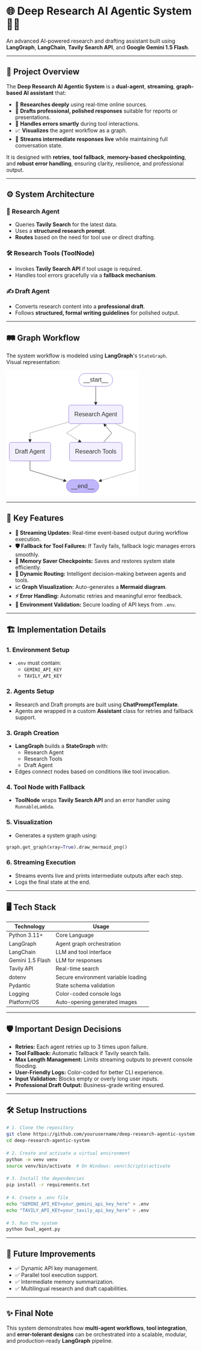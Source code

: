 # 🌐 Deep Research AI Agentic System 🔎✨

An advanced AI-powered research and drafting assistant built using **LangGraph**, **LangChain**, **Tavily Search API**, and **Google Gemini 1.5 Flash**.

---

## 📌 Project Overview

The **Deep Research AI Agentic System** is a **dual-agent**, **streaming**, **graph-based AI assistant** that:

- 🔎 **Researches deeply** using real-time online sources.
- 📝 **Drafts professional, polished responses** suitable for reports or presentations.
- 🚨 **Handles errors smartly** during tool interactions.
- 📈 **Visualizes** the agent workflow as a graph.
- 📡 **Streams intermediate responses live** while maintaining full conversation state.

It is designed with **retries**, **tool fallback**, **memory-based checkpointing**, and **robust error handling**, ensuring clarity, resilience, and professional output.

---

## ⚙️ System Architecture

### 🧠 Research Agent

- Queries **Tavily Search** for the latest data.
- Uses a **structured research prompt**.
- **Routes** based on the need for tool use or direct drafting.

### 🛠️ Research Tools (ToolNode)

- Invokes **Tavily Search API** if tool usage is required.
- Handles tool errors gracefully via a **fallback mechanism**.

### ✍️ Draft Agent

- Converts research content into a **professional draft**.
- Follows **structured, formal writing guidelines** for polished output.

---

## 🛤️ Graph Workflow

The system workflow is modeled using **LangGraph**'s `StateGraph`.  
Visual representation:

![Workflow Graph](https://github.com/dharmanshu1921/Kairon_assign/raw/main/workflow_graph.png)

---

## 🚀 Key Features

- **🔴 Streaming Updates:** Real-time event-based output during workflow execution.
- **🛡️ Fallback for Tool Failures:** If Tavily fails, fallback logic manages errors smoothly.
- **💾 Memory Saver Checkpoints:** Saves and restores system state efficiently.
- **🔀 Dynamic Routing:** Intelligent decision-making between agents and tools.
- **📈 Graph Visualization:** Auto-generates a **Mermaid diagram**.
- **⚡ Error Handling:** Automatic retries and meaningful error feedback.
- **🔑 Environment Validation:** Secure loading of API keys from `.env`.

---

## 🏗️ Implementation Details

### 1. Environment Setup
- `.env` must contain:
  - `GEMINI_API_KEY`
  - `TAVILY_API_KEY`

### 2. Agents Setup
- Research and Draft prompts are built using **ChatPromptTemplate**.
- Agents are wrapped in a custom **Assistant** class for retries and fallback support.

### 3. Graph Creation
- **LangGraph** builds a **StateGraph** with:
  - Research Agent
  - Research Tools
  - Draft Agent
- Edges connect nodes based on conditions like tool invocation.

### 4. Tool Node with Fallback
- **ToolNode** wraps **Tavily Search API** and an error handler using `RunnableLambda`.

### 5. Visualization
- Generates a system graph using:

```python
graph.get_graph(xray=True).draw_mermaid_png()
```

### 6. Streaming Execution
- Streams events live and prints intermediate outputs after each step.
- Logs the final state at the end.

---

## 🖥️ Tech Stack

| Technology         | Usage                                  |
|---------------------|----------------------------------------|
| Python 3.11+         | Core Language                        |
| LangGraph           | Agent graph orchestration             |
| LangChain           | LLM and tool interface                |
| Gemini 1.5 Flash    | LLM for responses                     |
| Tavily API          | Real-time search                      |
| dotenv              | Secure environment variable loading  |
| Pydantic            | State schema validation               |
| Logging             | Color-coded console logs             |
| Platform/OS         | Auto-opening generated images         |

---

## 🛡️ Important Design Decisions

- **Retries:** Each agent retries up to 3 times upon failure.
- **Tool Fallback:** Automatic fallback if Tavily search fails.
- **Max Length Management:** Limits streaming outputs to prevent console flooding.
- **User-Friendly Logs:** Color-coded for better CLI experience.
- **Input Validation:** Blocks empty or overly long user inputs.
- **Professional Draft Output:** Business-grade writing ensured.

---

## 🛠️ Setup Instructions

```bash
# 1. Clone the repository
git clone https://github.com/yourusername/deep-research-agentic-system.git
cd deep-research-agentic-system

# 2. Create and activate a virtual environment
python -m venv venv
source venv/bin/activate  # On Windows: venv\Scripts\activate

# 3. Install the dependencies
pip install -r requirements.txt

# 4. Create a .env file
echo "GEMINI_API_KEY=your_gemini_api_key_here" > .env
echo "TAVILY_API_KEY=your_tavily_api_key_here" > .env

# 5. Run the system
python Dual_agent.py
```

---

## 📢 Future Improvements

- ✅ Dynamic API key management.
- ✅ Parallel tool execution support.
- ✅ Intermediate memory summarization.
- ✅ Multilingual research and draft capabilities.

---

## ✨ Final Note

This system demonstrates how **multi-agent workflows**, **tool integration**, and **error-tolerant designs** can be orchestrated into a scalable, modular, and production-ready **LangGraph** pipeline.
